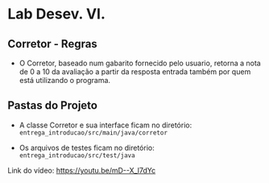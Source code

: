 # Lab Desev. VI.

## Corretor - Regras
- O Corretor, baseado num gabarito fornecido pelo usuario, retorna a nota de 0 a 10 da avaliação a partir da resposta entrada também por quem está utilizando o programa.


## Pastas do Projeto 
- A classe Corretor e sua interface ficam no diretório: 
`entrega_introducao/src/main/java/corretor`

- Os arquivos de testes ficam no diretório: 
`entrega_introducao/src/test/java`

Link do vídeo: https://youtu.be/mD--X_l7dYc